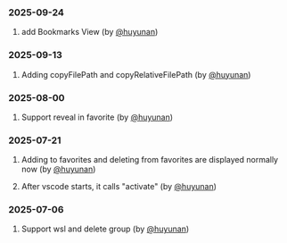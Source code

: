 <!--Check [Keep a Changelog](http://keepachangelog.com/) for recommendations on how to structure this file.-->

### 2025-09-24

1. add Bookmarks View (by [@huyunan](https://github.com/huyunan/vscode-favourite))

### 2025-09-13

1. Adding copyFilePath and copyRelativeFilePath (by [@huyunan](https://github.com/huyunan/vscode-favourite))

### 2025-08-00

1. Support reveal in favorite (by [@huyunan](https://github.com/huyunan/vscode-favourite))

### 2025-07-21
1. Adding to favorites and deleting from favorites are displayed normally now (by [@huyunan](https://github.com/huyunan/vscode-favourite))

2. After vscode starts, it calls "activate" (by [@huyunan](https://github.com/huyunan/vscode-favourite))

### 2025-07-06

1. Support wsl and delete group (by [@huyunan](https://github.com/huyunan/vscode-favourite))
